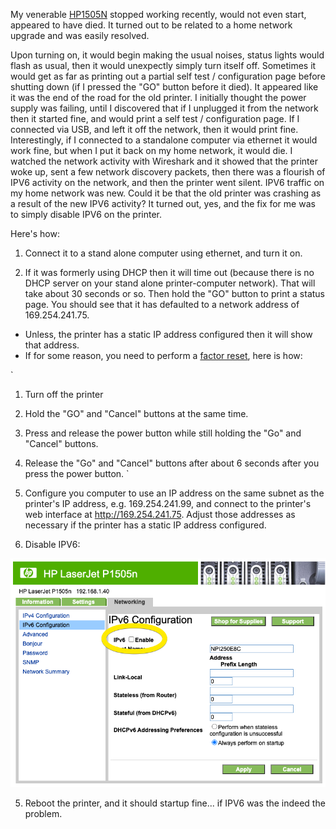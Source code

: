 My venerable
[HP1505N](https://support.hp.com/us-en/drivers/selfservice/hp-laserjet-p1500-printer-series/3435666/model/3435670)
stopped working recently, would not even start, appeared to have
died. It turned out to be related to a home network upgrade and was
easily resolved.

Upon turning on, it would begin making the usual noises, status lights
would flash as usual, then it would unexpectly simply turn itself
off. Sometimes it would get as far as printing out a partial self test
/ configuration page before shutting down (if I pressed the "GO"
button before it died).  It appeared like it was the end of the road
for the old printer. I initially thought the power supply was failing,
until I discovered that if I unplugged it from the network then it
started fine, and would print a self test / configuration page. If I
connected via USB, and left it off the network, then it would print
fine. Interestingly, if I connected to a standalone computer via
ethernet it would work fine, but when I put it back on my home
network, it would die. I watched the network activity with Wireshark
and it showed that the printer woke up, sent a few network discovery
packets, then there was a flourish of IPV6 activity on the network,
and then the printer went silent. IPV6 traffic on my home network was
new. Could it be that the old printer was crashing as a result of the
new IPV6 activity? It turned out, yes, and the fix for me was to
simply disable IPV6 on the printer.

Here's how:

1. Connect it to a stand alone computer using ethernet, and turn it on.

2. If it was formerly using DHCP then it will time out (because there
is no DHCP server on your stand alone printer-computer network). That
will take about 30 seconds or so. Then hold the "GO" button to print a
status page. You should see that it has defaulted to a network address
of 169.254.241.75.
* Unless, the printer has a static IP address configured then it will
show that address.
* If for some reason, you need to perform a [factor
  reset](https://h30434.www3.hp.com/t5/Printers-Archive-Read-Only/HP-LaserJet-P1505n/td-p/2690),
  here is how:

`
1. Turn off the printer
2. Hold the "GO" and "Cancel" buttons at the same time.
3. Press and release the power button while still holding the "Go" and "Cancel" buttons.
4. Release the "Go" and "Cancel" buttons after about 6 seconds after you press the power button.
`

3. Configure you computer to use an IP address on the same subnet as
the printer's IP address, e.g. 169.254.241.99, and connect to the
printer's web interface at http://169.254.241.75. Adjust those
addresses as necessary if the printer has a static IP address
configured.

4. Disable IPV6:

![HP1505N IPV6 config](HP1505n-IPV6-config.png)

5. Reboot the printer, and it should startup fine... if IPV6 was the
indeed the problem.





